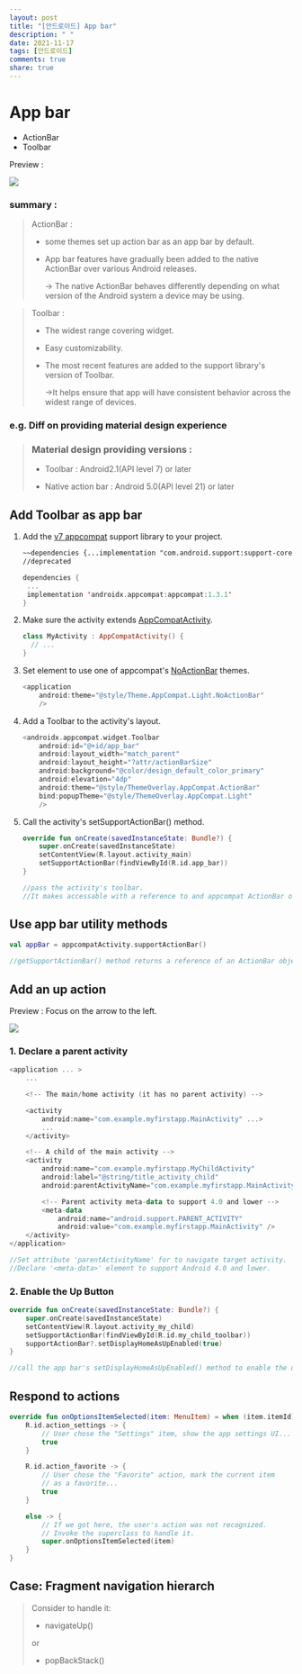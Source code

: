 ```yaml
---
layout: post
title: "[안드로이드] App bar"
description: " "
date: 2021-11-17
tags: [안드로이드]
comments: true
share: true
---
```


# App bar

+ ActionBar
+ Toolbar

Preview : 

<img src="https://developer.android.com/images/training/appbar/appbar_sheets.png">

### summary :

> ActionBar : 
>
> + some themes set up action bar as an app bar by default.
>
> + App bar features have gradually been added to the native ActionBar over various Android releases.
>
>   -> The native ActionBar behaves differently depending on what version of the Android system a device may be using.



> Toolbar : 
>
> + The widest range covering widget.
>
> + Easy customizability.
>
> + The most recent features are added to the support library's version of Toolbar.
>
>   ->It helps ensure that app will have consistent behavior across the widest range of devices.

### e.g. Diff on providing material design experience

> ### Material design providing versions :
>
> + Toolbar : Android2.1(API level 7) or later
>
> + Native action bar : Android 5.0(API level 21) or later





## Add Toolbar as app bar

1. Add the [v7 appcompat](https://developer.android.com/tools/support-library/features#v7-appcompat) support library to your project.

   ```markdown
   ~~dependencies {...implementation "com.android.support:support-core-utils:28.0.0"}~~
   //deprecated
   ```

   `````kotlin
   dependencies {
   	...
   	implementation 'androidx.appcompat:appcompat:1.3.1'
   }
   `````

2. Make sure the activity extends [AppCompatActivity](https://developer.android.com/reference/androidx/appcompat/app/AppCompatActivity).

   ```kotlin
   class MyActivity : AppCompatActivity() {
     // ...
   }
   ```

3. Set <application> element to use one of appcompat's [NoActionBar](https://developer.android.com/reference/androidx/appcompat/R.style#Theme_AppCompat_NoActionBar) themes.

   ```kotlin
   <application
       android:theme="@style/Theme.AppCompat.Light.NoActionBar"
       />
   ```

4. Add a Toolbar to the activity's layout.

   ```kotlin
   <androidx.appcompat.widget.Toolbar
       android:id="@+id/app_bar"
       android:layout_width="match_parent"
       android:layout_height="?attr/actionBarSize"
       android:background="@color/design_default_color_primary"
       android:elevation="4dp"
       android:theme="@style/ThemeOverlay.AppCompat.ActionBar"
       bind:popupTheme="@style/ThemeOverlay.AppCompat.Light"
       />
   ```

5. Call the activity's setSupportActionBar() method.

   ```kotlin
   override fun onCreate(savedInstanceState: Bundle?) {
       super.onCreate(savedInstanceState)
       setContentView(R.layout.activity_main)
       setSupportActionBar(findViewById(R.id.app_bar))
   }
   
   //pass the activity's toolbar.
   //It makes accessable with a reference to and appcompat ActionBar object.
   ```



## Use app bar utility methods

`````kotlin
val appBar = appcompatActivity.supportActionBar()

//getSupportActionBar() method returns a reference of an ActionBar object.
`````





## Add an up action

Preview : Focus on the arrow to the left.

<img src="https://developer.android.com/codelabs/basic-android-kotlin-training-navigation-backstack/img/fbdc1793f9fea6da.png?hl=fa">



### 1. Declare a parent activity

`````kotlin
<application ... >
    ...

    <!-- The main/home activity (it has no parent activity) -->

    <activity
        android:name="com.example.myfirstapp.MainActivity" ...>
        ...
    </activity>

    <!-- A child of the main activity -->
    <activity
        android:name="com.example.myfirstapp.MyChildActivity"
        android:label="@string/title_activity_child"
        android:parentActivityName="com.example.myfirstapp.MainActivity" >

        <!-- Parent activity meta-data to support 4.0 and lower -->
        <meta-data
            android:name="android.support.PARENT_ACTIVITY"
            android:value="com.example.myfirstapp.MainActivity" />
    </activity>
</application>

//Set attribute 'parentActivityName' for to navigate target activity.
//Declare '<meta-data>' element to support Android 4.0 and lower. 
`````



### 2. Enable the Up Button

`````kotlin
override fun onCreate(savedInstanceState: Bundle?) {
    super.onCreate(savedInstanceState)
    setContentView(R.layout.activity_my_child)
    setSupportActionBar(findViewById(R.id.my_child_toolbar))
    supportActionBar?.setDisplayHomeAsUpEnabled(true)
}

//call the app bar's setDisplayHomeAsUpEnabled() method to enable the up button.
`````



## Respond to actions

```kotlin
override fun onOptionsItemSelected(item: MenuItem) = when (item.itemId) {
    R.id.action_settings -> {
        // User chose the "Settings" item, show the app settings UI...
        true
    }

    R.id.action_favorite -> {
        // User chose the "Favorite" action, mark the current item
        // as a favorite...
        true
    }

    else -> {
        // If we got here, the user's action was not recognized.
        // Invoke the superclass to handle it.
        super.onOptionsItemSelected(item)
    }
}
```



## Case: Fragment navigation hierarch

> Consider to handle it:
>
> + navigateUp()
>
> or
>
> + popBackStack()

